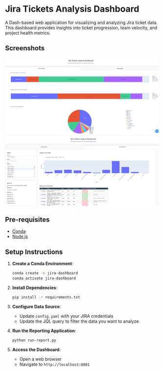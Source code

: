 # Jira Tickets Analysis Dashboard

A Dash-based web application for visualizing and analyzing Jira ticket data. This dashboard provides insights into ticket progression, team velocity, and project health metrics.

## Screenshots

![Teams Dashboard](src/reporting_app/images/teams-dashboard.png)
![Sprint Dashboard](src/reporting_app/images/sprint-tickets-progression-dashboard.png)

## Pre-requisites
- [Conda](https://www.anaconda.com/download/success)
- [Node.js](https://nodejs.org/en/download)

## Setup Instructions

1. **Create a Conda Environment**:
   ```bash
   conda create -n jira-dashboard
   conda activate jira-dashboard
   ```

2. **Install Dependencies**:
   ```bash
   pip install -r requirements.txt
   ```

3. **Configure Data Source**:
   - Update `config.yaml` with your JIRA credentials
   - Update the JQL query to filter the data you want to analyze

4. **Run the Reporting Application**:
   ```bash
   python run-report.py
   ```

5. **Access the Dashboard**:
   - Open a web browser
   - Navigate to `http://localhost:8081`